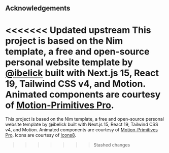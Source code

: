 
## Acknowledgements

<<<<<<< Updated upstream
This project is based on the Nim template, a free and open-source personal website template by [@ibelick](https://github.com/ibelick) built with Next.js 15, React 19, Tailwind CSS v4, and Motion. Animated components are courtesy of [Motion-Primitives Pro](https://pro.motion-primitives.com/).
=======
This project is based on the Nim template, a free and open-source personal website template by @ibelick built with Next.js 15, React 19, Tailwind CSS v4, and Motion. Animated components are courtesy of [Motion-Primitives Pro](https://pro.motion-primitives.com/). Icons are courtesy of <a target="_blank" href="https://icons8.com">Icons8</a>.
>>>>>>> Stashed changes
